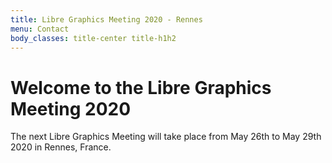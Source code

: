 ```yaml
---
title: Libre Graphics Meeting 2020 - Rennes
menu: Contact
body_classes: title-center title-h1h2
---
```


# Welcome to the Libre Graphics Meeting 2020


The next Libre Graphics Meeting will take place from May 26th to May 29th 2020 in Rennes, France.
